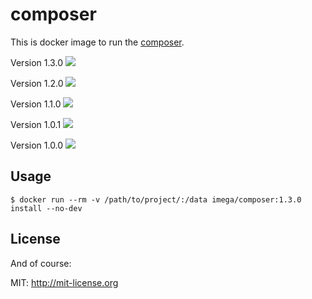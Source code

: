 # composer
This is docker image to run the [composer](https://getcomposer.org).

Version 1.3.0 [![](https://badge.imagelayers.io/imega/composer:1.3.0.svg)](https://imagelayers.io/?images=imega/composer:1.3.0 'Get your own badge on imagelayers.io')

Version 1.2.0 [![](https://badge.imagelayers.io/imega/composer:1.2.0.svg)](https://imagelayers.io/?images=imega/composer:1.2.0 'Get your own badge on imagelayers.io')

Version 1.1.0 [![](https://badge.imagelayers.io/imega/composer:1.1.0.svg)](https://imagelayers.io/?images=imega/composer:1.1.0 'Get your own badge on imagelayers.io')

Version 1.0.1 [![](https://badge.imagelayers.io/imega/composer:1.0.1.svg)](https://imagelayers.io/?images=imega/composer:1.0.1 'Get your own badge on imagelayers.io')

Version 1.0.0 [![](https://badge.imagelayers.io/imega/composer:1.0.0.svg)](https://imagelayers.io/?images=imega/composer:1.0.0 'Get your own badge on imagelayers.io')

## Usage

```
$ docker run --rm -v /path/to/project/:/data imega/composer:1.3.0 install --no-dev
```
## License

And of course:

MIT: http://mit-license.org
